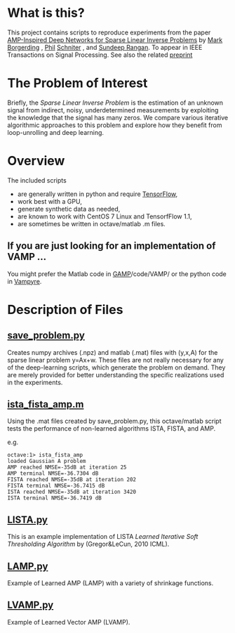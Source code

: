 # What is this?

This project contains scripts to reproduce experiments from the paper
[AMP-Inspired Deep Networks for Sparse Linear Inverse Problems](http://ieeexplore.ieee.org/document/7934066/)
by 
[Mark Borgerding](mailto://borgerding.7@osu.edu)
,
[Phil](mailto://schniter.1@osu.edu)
[Schniter](http://www2.ece.ohio-state.edu/~schniter)
, and [Sundeep Rangan](http://engineering.nyu.edu/people/sundeep-rangan).
To appear in IEEE Transactions on Signal Processing.
See also the related [preprint](https://arxiv.org/pdf/1612.01183)

# The Problem of Interest

Briefly, the _Sparse Linear Inverse Problem_ is the estimation of an unknown signal from indirect, noisy, underdetermined measurements by exploiting the knowledge that the signal has many zeros.  We compare various iterative algorithmic approaches to this problem and explore how they benefit from loop-unrolling and deep learning.

# Overview

The included scripts 
- are generally written in python and require [TensorFlow](http://www.tensorflow.org),
- work best with a GPU,
- generate synthetic data as needed,
- are known to work with CentOS 7 Linux and TensorfFlow 1.1,
- are sometimes be written in octave/matlab .m files.

##  If you are just looking for an implementation of VAMP ...

You might prefer the Matlab code in [GAMP](https://sourceforge.net/projects/gampmatlab/)/code/VAMP/ 
or the python code in [Vampyre](https://github.com/GAMPTeam/vampyre).

# Description of Files

## [save_problem.py](save_problem.py) 

Creates numpy archives (.npz) and matlab (.mat) files with (y,x,A) for the sparse linear problem y=Ax+w.
These files are not really necessary for any of the deep-learning scripts, which generate the problem on demand.
They are merely provided for better understanding the specific realizations used in the experiments.

## [ista_fista_amp.m](ista_fista_amp.m)

Using the .mat files created by save_problem.py, this octave/matlab script tests the performance of non-learned algorithms ISTA, FISTA, and AMP.

e.g.
```
octave:1> ista_fista_amp
loaded Gaussian A problem
AMP reached NMSE=-35dB at iteration 25
AMP terminal NMSE=-36.7304 dB
FISTA reached NMSE=-35dB at iteration 202
FISTA terminal NMSE=-36.7415 dB
ISTA reached NMSE=-35dB at iteration 3420
ISTA terminal NMSE=-36.7419 dB
```

## [LISTA.py](LISTA.py)

This is an example implementation of LISTA _Learned Iterative Soft Thresholding Algorithm_ by (Gregor&LeCun, 2010 ICML).

## [LAMP.py](LAMP.py)

Example of Learned AMP (LAMP) with a variety of shrinkage functions.

## [LVAMP.py](LVAMP.py)

Example of Learned Vector AMP (LVAMP).

